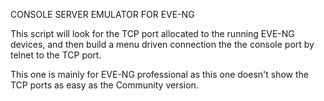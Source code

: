 CONSOLE SERVER EMULATOR FOR EVE-NG

This script will look for the TCP port allocated to the running EVE-NG devices, and then build a menu driven connection the the console port by telnet to the TCP port.

This one is mainly for EVE-NG professional as this one doesn't show the TCP ports as easy as the Community version.
